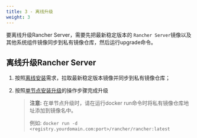 ```yaml
---
title: 3 - 离线升级
weight: 3
---
```


要离线升级Rancher Server，需要先把最新稳定版本的 `Rancher Server`镜像以及其他系统组件镜像同步到私有镜像仓库，然后运行upgrade命令。

## 离线升级Rancher Server

  1. 按照[离线安装](/docs/rancher/v2.x/cn/installation/server-installation/air-gap-installation/)需求，拉取最新稳定版本镜像并同步到私有镜像仓库；

  2. 按照[单节点安装升级](/docs/rancher/v2.x/cn/upgrades/single-node-upgrade/)的操作步骤完成升级

      >**注意:** 在单节点升级时，请在运行docker run命令时将私有镜像仓库地址添加到镜像名中。
      >
      >例如: `docker run -d <registry.yourdomain.com:port>/rancher/rancher:latest`
